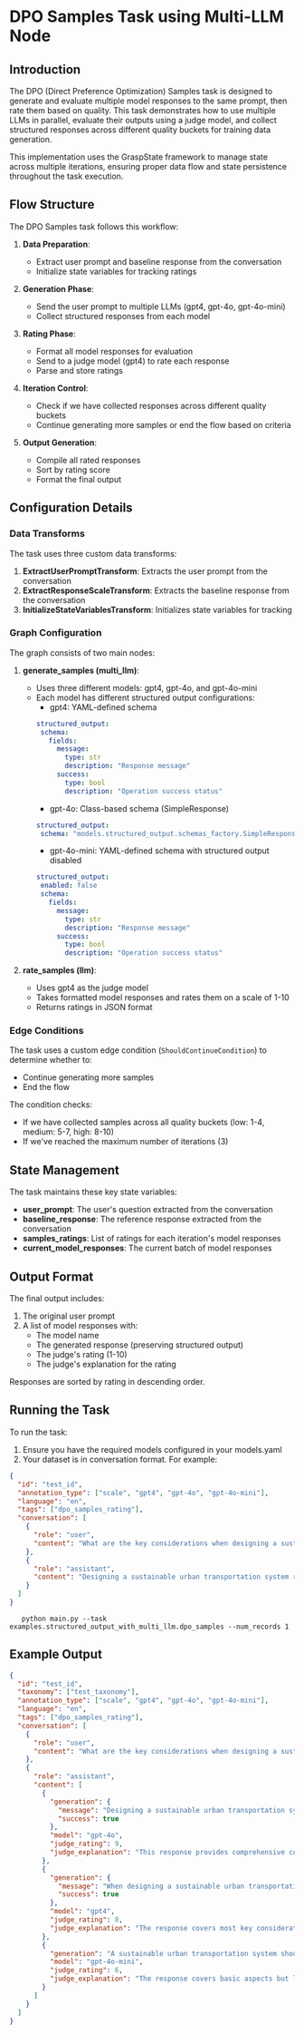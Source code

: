 # DPO Samples Task using Multi-LLM Node

## Introduction

The DPO (Direct Preference Optimization) Samples task is designed to generate and evaluate multiple model responses to the same prompt, then rate them based on quality. This task demonstrates how to use multiple LLMs in parallel, evaluate their outputs using a judge model, and collect structured responses across different quality buckets for training data generation.

This implementation uses the GraspState framework to manage state across multiple iterations, ensuring proper data flow and state persistence throughout the task execution.

## Flow Structure

The DPO Samples task follows this workflow:

1. **Data Preparation**:
   - Extract user prompt and baseline response from the conversation
   - Initialize state variables for tracking ratings

2. **Generation Phase**:
   - Send the user prompt to multiple LLMs (gpt4, gpt-4o, gpt-4o-mini)
   - Collect structured responses from each model

3. **Rating Phase**:
   - Format all model responses for evaluation
   - Send to a judge model (gpt4) to rate each response
   - Parse and store ratings

4. **Iteration Control**:
   - Check if we have collected responses across different quality buckets
   - Continue generating more samples or end the flow based on criteria

5. **Output Generation**:
   - Compile all rated responses
   - Sort by rating score
   - Format the final output

## Configuration Details

### Data Transforms

The task uses three custom data transforms:

1. **ExtractUserPromptTransform**: Extracts the user prompt from the conversation
2. **ExtractResponseScaleTransform**: Extracts the baseline response from the conversation
3. **InitializeStateVariablesTransform**: Initializes state variables for tracking

### Graph Configuration

The graph consists of two main nodes:

1. **generate_samples (multi_llm)**:
   - Uses three different models: gpt4, gpt-4o, and gpt-4o-mini
   - Each model has different structured output configurations:
     - gpt4: YAML-defined schema
     ```yaml
     structured_output:
      schema:
        fields:
          message:
            type: str
            description: "Response message"
          success:
            type: bool
            description: "Operation success status"
     
     ```
     - gpt-4o: Class-based schema (SimpleResponse)
     ```yaml
     structured_output:
      schema: "models.structured_output.schemas_factory.SimpleResponse"
     
     ```
     - gpt-4o-mini: YAML-defined schema with structured output disabled
     ```yaml
     structured_output:
      enabled: false
      schema:
        fields:
          message:
            type: str
            description: "Response message"
          success:
            type: bool
            description: "Operation success status"
     
     ```

2. **rate_samples (llm)**:
   - Uses gpt4 as the judge model
   - Takes formatted model responses and rates them on a scale of 1-10
   - Returns ratings in JSON format

### Edge Conditions

The task uses a custom edge condition (`ShouldContinueCondition`) to determine whether to:
- Continue generating more samples
- End the flow

The condition checks:
- If we have collected samples across all quality buckets (low: 1-4, medium: 5-7, high: 8-10)
- If we've reached the maximum number of iterations (3)

## State Management

The task maintains these key state variables:

- **user_prompt**: The user's question extracted from the conversation
- **baseline_response**: The reference response extracted from the conversation
- **samples_ratings**: List of ratings for each iteration's model responses
- **current_model_responses**: The current batch of model responses

## Output Format

The final output includes:

1. The original user prompt
2. A list of model responses with:
   - The model name
   - The generated response (preserving structured output)
   - The judge's rating (1-10)
   - The judge's explanation for the rating

Responses are sorted by rating in descending order.

## Running the Task

To run the task:

1. Ensure you have the required models configured in your models.yaml
2. Your dataset is in conversation format. For example:
```json
{
  "id": "test_id",
  "annotation_type": ["scale", "gpt4", "gpt-4o", "gpt-4o-mini"],
  "language": "en",
  "tags": ["dpo_samples_rating"],
  "conversation": [
    {
      "role": "user",
      "content": "What are the key considerations when designing a sustainable urban transportation system?"
    },
    {
      "role": "assistant",
      "content": "Designing a sustainable urban transportation system requires..."
    }
  ]
}
```
```shell 
   python main.py --task examples.structured_output_with_multi_llm.dpo_samples --num_records 1
```

## Example Output

```json
{
  "id": "test_id",
  "taxonomy": ["test_taxonomy"],
  "annotation_type": ["scale", "gpt4", "gpt-4o", "gpt-4o-mini"],
  "language": "en",
  "tags": ["dpo_samples_rating"],
  "conversation": [
    {
      "role": "user",
      "content": "What are the key considerations when designing a sustainable urban transportation system?"
    },
    {
      "role": "assistant",
      "content": [
        {
          "generation": {
            "message": "Designing a sustainable urban transportation system requires...",
            "success": true
          },
          "model": "gpt-4o",
          "judge_rating": 9,
          "judge_explanation": "This response provides comprehensive coverage of sustainability factors..."
        },
        {
          "generation": {
            "message": "When designing a sustainable urban transportation system...",
            "success": true
          },
          "model": "gpt4",
          "judge_rating": 8,
          "judge_explanation": "The response covers most key considerations..."
        },
        {
          "generation": "A sustainable urban transportation system should focus on...",
          "model": "gpt-4o-mini",
          "judge_rating": 6,
          "judge_explanation": "The response covers basic aspects but lacks depth..."
        }
      ]
    }
  ]
}
```